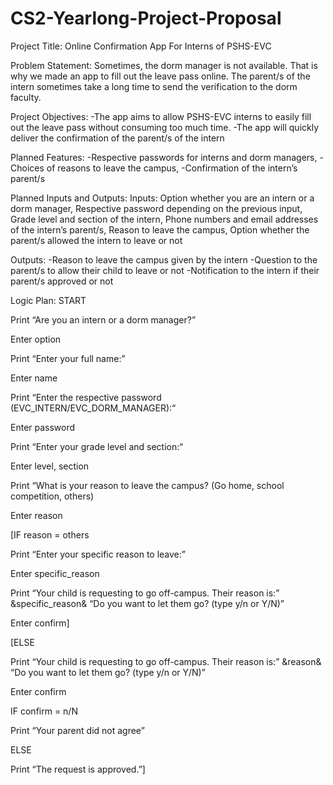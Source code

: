 # CS2-Yearlong-Project-Proposal
Project Title: Online Confirmation App For Interns of PSHS-EVC

Problem Statement: Sometimes, the dorm manager is not available. That is why we made an app to fill out the leave pass online. The parent/s of the intern sometimes take a long time to send the verification to the dorm faculty.

Project Objectives:
-The app aims to allow PSHS-EVC interns to easily fill out the leave pass without consuming too much time.
-The app will quickly deliver the confirmation of the parent/s of the intern

Planned Features:
-Respective passwords for interns and dorm managers, 
-Choices of reasons to leave the campus, 
-Confirmation of the intern’s parent/s

Planned Inputs and Outputs:
Inputs:
Option whether you are an intern or a dorm manager, 
Respective password depending on the previous input, 
Grade level and section of the intern, 
Phone numbers and email addresses of the intern’s parent/s, 
Reason to leave the campus, 
Option whether the parent/s allowed the intern to leave or not

Outputs:
-Reason to leave the campus given by the intern
-Question to the parent/s to allow their child to leave or not
-Notification to the intern if their parent/s approved or not

Logic Plan:
START

Print “Are you an intern or a dorm manager?”

Enter option

Print “Enter your full name:”

Enter name

Print “Enter the respective password (EVC_INTERN/EVC_DORM_MANAGER):“

Enter password

Print “Enter your grade level and section:“

Enter level, section

Print “What is your reason to leave the campus? (Go home, school competition, others)

Enter reason

[IF reason = others

Print “Enter your specific reason to leave:”

Enter specific_reason

Print “Your child is requesting to go off-campus. Their reason is:” &specific_reason& “Do you want to let them go? (type y/n or Y/N)”

Enter confirm]

[ELSE

Print “Your child is requesting to go off-campus. Their reason is:” &reason& “Do you want to let them go? (type y/n or Y/N)”

Enter confirm

IF confirm = n/N

Print “Your parent did not agree”

ELSE

Print “The request is approved.”]
